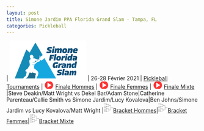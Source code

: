 ```yaml
---
layout: post
title: Simone Jardim PPA Florida Grand Slam - Tampa, FL
categories: Pickleball
---
```

| <a href="https://www.ppatour.com/"><img src="/images/simone-grand-slam.png" alt="ppatour.com" width="200"/><a> | 26-28 Février 2021 | [Pickleball Tournaments](https://www.pickleballtournaments.com/tournamentinfo.pl?tid=4649)
|  <img src="/images/play.png" width="25"/> [Finale Hommes](https://www.youtube.com/watch?v=JvMAttSbfmc&t=2355s) |  <img src="/images/play.png" width="25"/>  [Finale Femmes](https://www.youtube.com/watch?v=JvMAttSbfmc&t=5235s)   |  <img src="/images/play.png" width="25"/> [Finale Mixte](https://www.youtube.com/watch?v=tcmF4UpE9s0&t=19384s)  
|Steve Deakin/Matt Wright vs Dekel Bar/Adam Stone|Catherine Parenteau/Callie Smith vs Simone Jardim/Lucy Kovalova|Ben Johns/Simone Jardim vs Lucy Kovalova/Matt Wright
|<img src="/images/bracket.png" width="25"/>[Bracket Hommes](https://www.pickleballtournaments.com/Tournaments/FL/2021_FGS/MDO_88.htm)|<img src="/images/bracket.png" width="25"/>[Bracket Femmes](https://www.pickleballtournaments.com/Tournaments/FL/2021_FGS/WDO_57.htm)|<img src="/images/bracket.png" width="25"/>[Bracket Mixte](https://www.pickleballtournaments.com/Tournaments/FL/2021_FGS/MXDO_73.htm)



